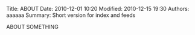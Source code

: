 Title: ABOUT
Date: 2010-12-01 10:20
Modified: 2010-12-15 19:30
Authors: aaaaaa
Summary: Short version for index and feeds

ABOUT SOMETHING